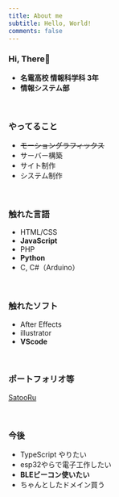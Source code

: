 ```yaml
---
title: About me
subtitle: Hello, World!
comments: false
---
```


### Hi, There👋

- **名電高校 情報科学科 3年**
- **情報システム部**

<br>

### やってること
- ~~モーショングラフィックス~~
- サーバー構築
- サイト制作
- システム制作

<br>

### 触れた言語
- HTML/CSS
- **JavaScript**
- PHP
- **Python**
- C, C#（Arduino）

<br>

### 触れたソフト
- After Effects
- illustrator
- **VScode**

<br>

### ポートフォリオ等
[SatooRu](SatooRu.nagoya)

<br>

### 今後
- TypeScript やりたい
- esp32やらで電子工作したい
- **BLEビーコン使いたい**
- ちゃんとしたドメイン買う
